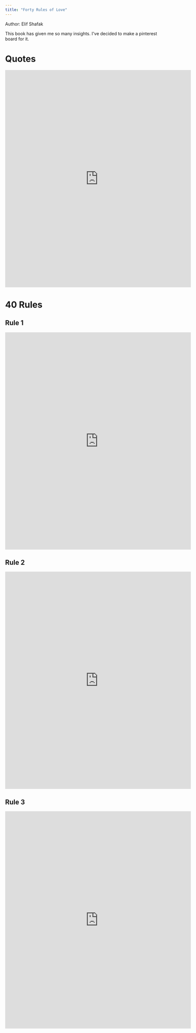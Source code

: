 ```yaml
---
title: "Forty Rules of Love"
---
```

Author: Elif Shafak  

This book has given me so many insights. I've decided to make a pinterest board for it.  

<a data-pin-do="embedBoard" data-pin-board-width="900" data-pin-scale-height="120" data-pin-scale-width="115" href="https://www.pinterest.co.uk/syazwinafazrul/forty-rules-of-love-by-elif-shafak/"></a>  

# Quotes


<iframe src="https://assets.pinterest.com/ext/embed.html?id=1028791108609377785" height="700" width="600" frameborder="0" scrolling="no" ></iframe>  


# 40 Rules  

## Rule 1  
<iframe src="https://assets.pinterest.com/ext/embed.html?id=1028791108609905085" height="700" width="600" frameborder="0" scrolling="no" ></iframe>  

## Rule 2  
<iframe src="https://assets.pinterest.com/ext/embed.html?id=1028791108610010169" height="700" width="600" frameborder="0" scrolling="no" ></iframe>  
  
## Rule 3  
<iframe src="https://assets.pinterest.com/ext/embed.html?id=1028791108610010169" height="700" width="600" frameborder="0" scrolling="no" ></iframe>  
